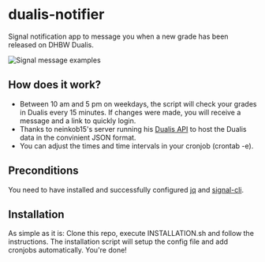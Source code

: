 # dualis-notifier
Signal notification app to message you when a new grade has been released on DHBW Dualis.

![Signal message examples](https://i.imgur.com/8eHVVI2.jpg)

## How does it work?
* Between 10 am and 5 pm on weekdays, the script will check your grades in Dualis every 15 minutes. If changes were made, you will receive a message and a link to quickly login.
* Thanks to neinkob15's server running his [Dualis API](https://github.com/neinkob15/Dualis-API) to host the Dualis data in the convinient JSON format.
* You can adjust the times and time intervals in your cronjob (crontab -e).

## Preconditions
You need to have installed and successfully configured [jq](https://stedolan.github.io/jq/) and [signal-cli](https://github.com/AsamK/signal-cli).

## Installation
As simple as it is: Clone this repo, execute INSTALLATION.sh and follow the instructions. The installation script will setup the config file and add cronjobs automatically. You're done!
